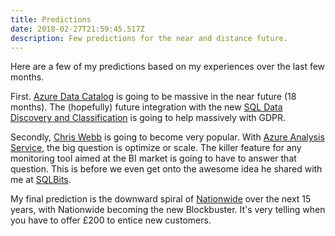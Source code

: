 ```yaml
---
title: Predictions
date: 2018-02-27T21:59:45.517Z
description: Few predictions for the near and distance future.
---
```

Here are a few of my predictions based on my experiences over the last few months.

First. [Azure Data Catalog](https://azure.microsoft.com/en-gb/services/data-catalog/) is going to be massive in the near future (18 months). The (hopefully) future integration with the new [SQL Data Discovery and Classification](https://docs.microsoft.com/en-us/sql/relational-databases/security/sql-data-discovery-and-classification) is going to help massively with GDPR.

Secondly, [Chris Webb](http://crossjoin.co.uk/) is going to become very popular. With [Azure Analysis Service](https://azure.microsoft.com/en-gb/services/analysis-services/), the big question is optimize or scale. The killer feature for any monitoring tool aimed at the BI market is going to have to answer that question. This is before we even get onto the awesome idea he shared with me at [SQLBits](http://sqlbits.com/).

My final prediction is the downward spiral of [Nationwide](https://Nationwide.co.uk) over the next 15 years, with Nationwide becoming the new Blockbuster. It's very telling when you have to offer £200 to entice new customers.
